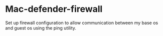 # Mac-defender-firewall
Set up firewall configuration to allow communication between my base os and guest os using the ping utility.
